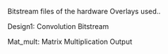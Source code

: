 Bitstream files of the hardware Overlays used..

Design1: Convolution Bitstream

Mat_mult: Matrix Multiplication Output
